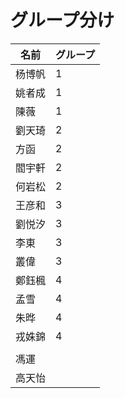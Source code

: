 # グループ分け

| 名前 | グループ |
----|---- 
| 杨博帆 | 1 |
| 姚者成 | 1 |
| 陳薇 | 1 |
| 劉天琦 | 2 |
| 方函 | 2 |
| 閻宇軒 | 2 |
| 何岩松 | 2 |
| 王彦和 | 3 |
| 劉悦汐 | 3 |
| 李東 | 3 |
| 叢偉 | 3 |
| 鄭鈺楓 | 4 |
| 孟雪 | 4 |
| 朱晔 | 4 |
| 戎姝錦 | 4 |
|  |  |
| 馮運 |  |
| 高天怡 |  |
